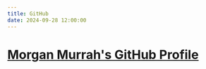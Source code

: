 ```yaml
---
title: GitHub
date: 2024-09-28 12:00:00
---
```


# [Morgan Murrah's GitHub Profile](https://github.com/airbr)

